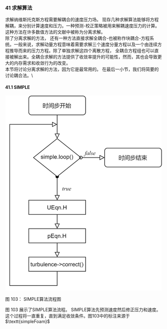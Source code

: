 ### 41 求解算法

求解纳维斯托克斯方程需要解耦合的速度压力场。 现存几种求解算法能够将方程解耦，来分别计算速度和压力。一种预测-校正策略被用来解耦速度压力的计算。这种方法在许多数值方法的文献中被称为分离求解。\
除了分离求解的方法， 还有一种方法直接求解全耦合-也被称作块耦合-方程系统。一般来说，求解动量方程意味着需要求解三个速度分量方程以及一个由连续方程推导而来的压力方程。除了单独求解这四个离散方程， 全耦合方程组也可以直接被解出来。全耦合求解的方法提供了收敛率提升的可能性，然而，其也会导致更大的内存需求和收敛行为的改变。\
本节将讨论分离求解的方法，因为它是最常用的。 在最后一小节，我们将简要的讨论耦合法。\

#### 41.1 SIMPLE
![图 103: SIMPLE算法流程图](images/fig103.PNG)

图 103： SIMPLE算法流程图

图 103 展示了SIMPLE算法流程。 SIMPLE算法先预测速度然后修正压力和速度。这个过程将一直重复，直到满足收敛条件。图103中的标注来源于$\textt{simpleFoam}$
   